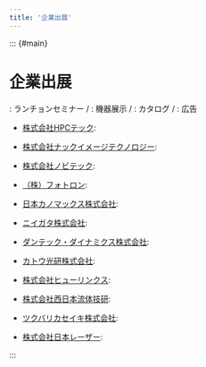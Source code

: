 ```yaml
---
title: '企業出展'
---
```


::: {#main}

# 企業出展
<i class="fas fa-utensils"></i>: ランチョンセミナー / <i class="fas fa-flask"></i>: 機器展示 / <i class="fas fa-book-open"></i>: カタログ / <i class="fas fa-ad"></i>: 広告

- [株式会社HPCテック](hpc.html): <i class="fas fa-utensils"></i> <i class="fas fa-flask"></i>

- [株式会社ナックイメージテクノロジー](nac.html): <i class="fas fa-flask"></i>

- [株式会社ノビテック](nobby.html): <i class="fas fa-utensils"></i> <i class="fas fa-flask"></i>

- [（株）フォトロン](photron.html): <i class="fas fa-utensils"></i> <i class="fas fa-flask"></i>

- [日本カノマックス株式会社](kanomax.html): <i class="fas fa-ad"></i>

- [ニイガタ株式会社](niigata.html): <i class="fas fa-flask"></i>

- [ダンテック・ダイナミクス株式会社](dantec.html): <i class="fas fa-flask"></i> <i class="fas fa-ad"></i>

- [カトウ光研株式会社](kk.html): <i class="fas fa-ad"></i>

- [株式会社ヒューリンクス](hulinks.html): <i class="fas fa-ad"></i>

- [株式会社西日本流体技研](fel.html): <i class="fas fa-flask"></i> <i class="fas fa-book-open"></i>

- [ツクバリカセイキ株式会社](trs.html): <i class="fas fa-ad"></i>

- [株式会社日本レーザー](laser.html): <i class="fas fa-book-open"></i>

:::
